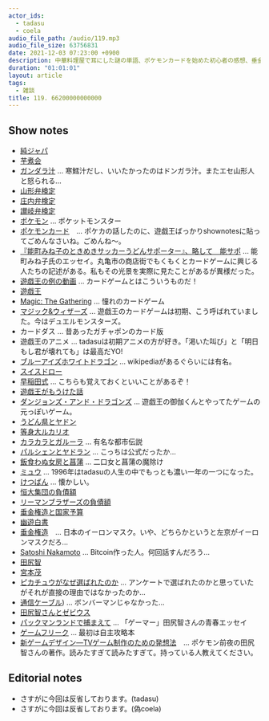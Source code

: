 ```yaml
---
actor_ids:
  - tadasu
  - coela
audio_file_path: /audio/119.mp3
audio_file_size: 63756831
date: 2021-12-03 07:23:00 +0900
description: 中華料理屋で耳にした謎の単語、ポケモンカードを始めた初心者の感想、垂金権造という男について話しました。
duration: "01:01:01"
layout: article
tags:
  - 雑談
title: 119. 66200000000000
---
```


## Show notes
- [純ジャパ](https://ja.wikipedia.org/wiki/%E7%B4%94%E3%82%B8%E3%83%A3%E3%83%91)
- [芋煮会](https://ja.wikipedia.org/wiki/%E8%8A%8B%E7%85%AE%E4%BC%9A)
- [ガンダラ汁](https://ja.wikipedia.org/wiki/%E3%81%A9%E3%82%93%E3%81%8C%E3%82%89%E6%B1%81) ... 寒鱈汁だし、いいたかったのはドンガラ汁。またエセ山形人と怒られる…
- [山形弁検定](https://kentei.cc/k/4005)
- [庄内弁検定](https://kentei.cc/k/1554343)
- [讃岐弁検定](https://quiz-maker.site/quiz/play/7Oz43G20200125163259)
- [ポケモン](https://www.pokemon.co.jp/) ... ポケットモンスター
- [ポケモンカード](https://www.pokemon-card.com/)　... ポケカの話したのに、遊戯王ばっかりshownotesに貼ってごめんなさいね。ごめんね〜。
- [『能町みね子のときめきサッカーうどんサポーター』、略して　能サポ](https://www.amazon.co.jp/dp/B06XW8G9N6/?tag=researchatf04-22) ... 能町みね子氏のエッセイ。丸亀市の商店街でもくもくとカードゲームに興じる人たちの記述がある。私もその光景を実際に見たことがあるが異様だった。
- [遊戯王の例の動画](https://www.youtube.com/watch?v=MYukvudjzsA&ab_channel=multi) ... カードゲームとはこういうものだ！
- [遊戯王](https://www.yugioh-card.com/japan/)
- [Magic: The Gathering](https://mtg-jp.com/) ... 憧れのカードゲーム
- [マジック&ウィザーズ](https://dic.pixiv.net/a/%E3%83%9E%E3%82%B8%E3%83%83%E3%82%AF%26%E3%82%A6%E3%82%A3%E3%82%B6%E3%83%BC%E3%82%BA) ... 遊戯王のカードゲームは初期、こう呼ばれていました。今はデュエルモンスターズ。
- カードダス ... 昔あったガチャポンのカード版
- 遊戯王のアニメ ... tadasuは初期アニメの方が好き。「渇いた叫び」と「明日もし君が壊れても」は最高だYO!
- [ブルーアイズホワイトドラゴン](https://ja.wikipedia.org/wiki/%E9%9D%92%E7%9C%BC%E3%81%AE%E7%99%BD%E9%BE%8D) ... wikipediaがあるぐらいには有名。
- [スイスドロー](https://ja.wikipedia.org/wiki/%E3%82%B9%E3%82%A4%E3%82%B9%E5%BC%8F%E3%83%88%E3%83%BC%E3%83%8A%E3%83%A1%E3%83%B3%E3%83%88)
- [早稲田式](https://post.gamer2.jp/wasedasiki/) ... こちらも覚えておくといいことがあるぞ！
- [遊戯王がもうけた話](https://srad.jp/story/21/02/01/0336212/)
- [ダンジョンズ・アンド・ドラゴンズ](http://hobbyjapan.co.jp/dd/) ... 遊戯王の御伽くんとやってたゲームの元っぽいゲーム。
- [うどん県とヤドン](https://yadon.my-kagawa.jp/)
- [等身大ルカリオ](https://www.pokemoncenter-online.com/?p_cd=4521329371924)
- [カラカラとガルーラ](https://pokemon-toshidensetsu.net/karakara-garura/) ... 有名な都市伝説
- [パルシェンとヤドラン](https://pokemonchronicle.com/slowbro-slowking-shellder/) ... こっちは公式だったか...
- [飯食わぬ女房と菖蒲](https://ja.wikipedia.org/wiki/%E9%A3%9F%E3%82%8F%E3%81%9A%E5%A5%B3%E6%88%BF) ... 二口女と菖蒲の魔除け
- [ミュウ](https://zukan.pokemon.co.jp/detail/151) ... 1996年はtadasuの人生の中でもっとも濃い一年の一つになった。
- [けつばん](https://wiki.xn--rckteqa2e.com/wiki/%E3%81%91%E3%81%A4%E3%81%B0%E3%82%93) ... 懐かしい。
- [恒大集団の負債額](https://www.news24.jp/articles/2021/09/22/10943352.html)
- [リーマンブラザーズの負債額](http://www.asahi.com/special/08017/TKY200809160009.html)
- [垂金権造と国家予算](https://taokasu.com/48104/)
- [幽遊白書](https://www.amazon.co.jp/dp/B00KCC0YKC/?tag=researchatf04-22)
- [垂金権造](https://dic.pixiv.net/a/%E5%9E%82%E9%87%91%E6%A8%A9%E9%80%A0)　… 日本のイーロンマスク。いや、どちらかというと左京がイーロンマスクだろ...
- [Satoshi Nakamoto](https://en.wikipedia.org/wiki/Satoshi_Nakamoto) ... Bitcoin作った人。何回話すんだろう...
- [田尻智](https://ja.wikipedia.org/wiki/%E7%94%B0%E5%B0%BB%E6%99%BA)
- [宮本茂](https://ja.wikipedia.org/wiki/%E5%AE%AE%E6%9C%AC%E8%8C%82)
- [ピカチュウがなぜ選ばれたのか](https://ja.wikipedia.org/wiki/%E3%83%94%E3%82%AB%E3%83%81%E3%83%A5%E3%82%A6_(%E3%82%B5%E3%83%88%E3%82%B7%E3%81%AE%E3%83%9D%E3%82%B1%E3%83%A2%E3%83%B3)) ... アンケートで選ばれたのかと思っていたがそれが直接の理由ではなかったのか...
- [通信ケーブル](https://ja.wikipedia.org/wiki/%E9%80%9A%E4%BF%A1%E3%82%B1%E3%83%BC%E3%83%96%E3%83%AB_(%E3%82%B2%E3%83%BC%E3%83%A0%E3%83%9C%E3%83%BC%E3%82%A4))) … ボンバーマンじゃなかった… 
- [田尻智さんとゼビウス](https://news.denfaminicogamer.jp/projectbook/xevious)
- [パックマンランドで捕まえて](https://www.amazon.co.jp/dp/4757710046/?tag=researchatf04-22) ... 「ゲーマー」田尻智さんの青春エッセイ
- [ゲームフリーク](https://ja.wikipedia.org/wiki/%E7%94%B0%E5%B0%BB%E6%99%BA#%E3%82%B2%E3%83%BC%E3%83%A0%E3%83%95%E3%83%AA%E3%83%BC%E3%82%AF%E5%89%B5%E5%88%8A) ... 最初は自主攻略本
- [新ゲームデザイン―TVゲーム制作のための発想法](https://www.amazon.co.jp/dp/4870258587/?tag=researchatf04-22)　... ポケモン前夜の田尻智さんの著作。読みたすぎて読みたすぎて。持っている人教えてください。

## Editorial notes
- さすがに今回は反省しております。(tadasu)
- さすがに今回は反省しております。(偽coela)


